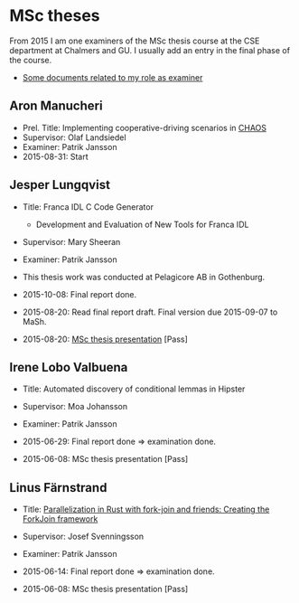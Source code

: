 # MSc theses

From 2015 I am one examiners of the MSc thesis course at the CSE department at Chalmers and GU. I usually add an entry in the final phase of the course.

* [Some documents related to my role as examiner](https://github.com/patrikja/MScThesisExaminer)

## Aron Manucheri

* Prel. Title: Implementing cooperative-driving scenarios in [CHAOS](https://github.com/olafland/chaos)
* Supervisor: Olaf Landsiedel
* Examiner: Patrik Jansson
* 2015-08-31: Start

## Jesper Lungqvist

* Title: Franca IDL C Code Generator
    * Development and Evaluation of New Tools for Franca IDL
* Supervisor: Mary Sheeran
* Examiner: Patrik Jansson
* ​This thesis work was conducted at Pelagicore AB in Gothenburg.

* 2015-10-08: Final report done.
* 2015-08-20: Read final report draft. Final version due 2015-09-07 to MaSh.
* 2015-08-20: [MSc thesis presentation](http://www.chalmers.se/sv/institutioner/cse/kalendarium/Sidor/jesperlundqvist.aspx) [Pass]

## Irene Lobo Valbuena

* Title: Automated discovery of conditional lemmas in Hipster
* Supervisor: Moa Johansson
* Examiner: Patrik Jansson

* 2015-06-29: Final report done => examination done.
* 2015-06-08: MSc thesis presentation [Pass]

## Linus Färnstrand

* Title: [Parallelization in Rust with fork-join and friends: Creating the ForkJoin framework](http://studentarbeten.chalmers.se/publication/219016-parallelization-in-rust-with-fork-join-and-friends-creating-the-fork-join-framework)
* Supervisor: Josef Svenningsson
* Examiner: Patrik Jansson

* 2015-06-14: Final report done => examination done.
* 2015-06-08: MSc thesis presentation [Pass]

